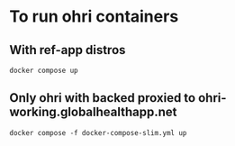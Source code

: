 # To run ohri containers

## With ref-app distros

`docker compose up`

## Only ohri with backed proxied to ohri-working.globalhealthapp.net 

`docker compose -f docker-compose-slim.yml up`